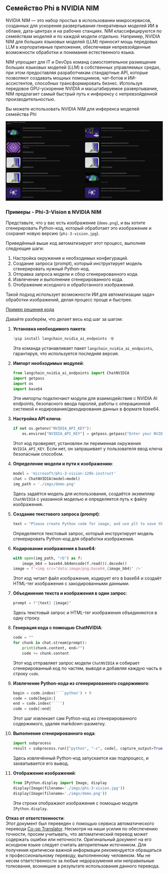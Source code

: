 <!--
CO_OP_TRANSLATOR_METADATA:
{
  "original_hash": "7b08e277df2a9307f861ae54bc30c772",
  "translation_date": "2025-07-16T19:32:58+00:00",
  "source_file": "md/01.Introduction/02/06.NVIDIA.md",
  "language_code": "ru"
}
-->
## Семейство Phi в NVIDIA NIM

NVIDIA NIM — это набор простых в использовании микросервисов, созданных для ускорения развертывания генеративных моделей ИИ в облаке, дата-центрах и на рабочих станциях. NIM классифицируются по семействам моделей и по каждой модели отдельно. Например, NVIDIA NIM для больших языковых моделей (LLM) приносит мощь передовых LLM в корпоративные приложения, обеспечивая непревзойденные возможности обработки и понимания естественного языка.

NIM упрощает для IT и DevOps команд самостоятельное размещение больших языковых моделей (LLM) в собственных управляемых средах, при этом предоставляя разработчикам стандартные API, которые позволяют создавать мощных помощников, чат-ботов и ИИ-ассистентов, способных трансформировать бизнес. Используя передовое GPU-ускорение NVIDIA и масштабируемое развертывание, NIM предлагает самый быстрый путь к инференсу с непревзойденной производительностью.

Вы можете использовать NVIDIA NIM для инференса моделей семейства Phi

![nim](../../../../../translated_images/Phi-NIM.09bebb743387ee4a5028d7d4f8fed55e619711b26c8937526b43a2af980f7dcf.ru.png)

### **Примеры - Phi-3-Vision в NVIDIA NIM**

Представьте, что у вас есть изображение (`demo.png`), и вы хотите сгенерировать Python-код, который обработает это изображение и сохранит новую версию (`phi-3-vision.jpg`).

Приведённый выше код автоматизирует этот процесс, выполняя следующие шаги:

1. Настройка окружения и необходимых конфигураций.
2. Создание запроса (prompt), который инструктирует модель сгенерировать нужный Python-код.
3. Отправка запроса модели и сбор сгенерированного кода.
4. Извлечение и выполнение сгенерированного кода.
5. Отображение исходного и обработанного изображений.

Такой подход использует возможности ИИ для автоматизации задач обработки изображений, делая процесс проще и быстрее.

[Пример решения кода](../../../../../code/06.E2E/E2E_Nvidia_NIM_Phi3_Vision.ipynb)

Давайте разберём, что делает весь код шаг за шагом:

1. **Установка необходимого пакета**:
    ```python
    !pip install langchain_nvidia_ai_endpoints -U
    ```  
    Эта команда устанавливает пакет `langchain_nvidia_ai_endpoints`, гарантируя, что используется последняя версия.

2. **Импорт необходимых модулей**:
    ```python
    from langchain_nvidia_ai_endpoints import ChatNVIDIA
    import getpass
    import os
    import base64
    ```  
    Эти импорты подключают модули для взаимодействия с NVIDIA AI endpoints, безопасного ввода паролей, работы с операционной системой и кодирования/декодирования данных в формате base64.

3. **Настройка API ключа**:
    ```python
    if not os.getenv("NVIDIA_API_KEY"):
        os.environ["NVIDIA_API_KEY"] = getpass.getpass("Enter your NVIDIA API key: ")
    ```  
    Этот код проверяет, установлен ли переменная окружения `NVIDIA_API_KEY`. Если нет, он запрашивает у пользователя ввод ключа безопасным способом.

4. **Определение модели и пути к изображению**:
    ```python
    model = 'microsoft/phi-3-vision-128k-instruct'
    chat = ChatNVIDIA(model=model)
    img_path = './imgs/demo.png'
    ```  
    Здесь задаётся модель для использования, создаётся экземпляр `ChatNVIDIA` с указанной моделью и определяется путь к файлу изображения.

5. **Создание текстового запроса (prompt)**:
    ```python
    text = "Please create Python code for image, and use plt to save the new picture under imgs/ and name it phi-3-vision.jpg."
    ```  
    Определяется текстовый запрос, который инструктирует модель сгенерировать Python-код для обработки изображения.

6. **Кодирование изображения в base64**:
    ```python
    with open(img_path, "rb") as f:
        image_b64 = base64.b64encode(f.read()).decode()
    image = f'<img src="data:image/png;base64,{image_b64}" />'
    ```  
    Этот код читает файл изображения, кодирует его в base64 и создаёт HTML-тег изображения с закодированными данными.

7. **Объединение текста и изображения в один запрос**:
    ```python
    prompt = f"{text} {image}"
    ```  
    Здесь текстовый запрос и HTML-тег изображения объединяются в одну строку.

8. **Генерация кода с помощью ChatNVIDIA**:
    ```python
    code = ""
    for chunk in chat.stream(prompt):
        print(chunk.content, end="")
        code += chunk.content
    ```  
    Этот код отправляет запрос модели `ChatNVIDIA` и собирает сгенерированный код по частям, выводя и добавляя каждую часть в строку `code`.

9. **Извлечение Python-кода из сгенерированного содержимого**:
    ```python
    begin = code.index('```python') + 9  
    code = code[begin:]  
    end = code.index('```')
    code = code[:end]
    ```  
    Этот шаг извлекает сам Python-код из сгенерированного содержимого, удаляя markdown-разметку.

10. **Выполнение сгенерированного кода**:
    ```python
    import subprocess
    result = subprocess.run(["python", "-c", code], capture_output=True)
    ```  
    Здесь извлечённый Python-код запускается как подпроцесс, и захватывается его вывод.

11. **Отображение изображений**:
    ```python
    from IPython.display import Image, display
    display(Image(filename='./imgs/phi-3-vision.jpg'))
    display(Image(filename='./imgs/demo.png'))
    ```  
    Эти строки отображают изображения с помощью модуля `IPython.display`.

**Отказ от ответственности**:  
Этот документ был переведен с помощью сервиса автоматического перевода [Co-op Translator](https://github.com/Azure/co-op-translator). Несмотря на наши усилия по обеспечению точности, просим учитывать, что автоматический перевод может содержать ошибки или неточности. Оригинальный документ на его исходном языке следует считать авторитетным источником. Для получения критически важной информации рекомендуется обращаться к профессиональному переводу, выполненному человеком. Мы не несем ответственности за любые недоразумения или неправильные толкования, возникшие в результате использования данного перевода.